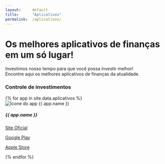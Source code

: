 ```yaml
---
layout:     default
title:      "Aplicativos"
permalink:  /aplicativos/
---
```


<div class="profileiner my-5">
  <div class="text-center mx-lg-auto mb-9">
    <h1 class="display-5 mb-4">Os melhores aplicativos de finanças em um só lugar!</h1>
    <p class="lead">Investimos nosso tempo para que você possa investir melhor! <br>Encontre aqui os melhores aplicativos de finanças da atualidade.</p>
  </div>
</div>

<!-- TOP 5 -->
<h3 class="display-6 mt-5 mb-4">Controle de investimentos</h3>
<div class="row row-cols-1 row-cols-lg-5 row-cols-md-3 g-3">
  {% for app in site.data.aplicativos %}
  <div class="col d-flex">
    <div class="card card-body mb-2">
      <img class="rounded mb-3 foto shadow-sm" src="{{site.baseurl}}/assets/imgs/aplicativos/{{ app.icon }}.png" alt="Ícone do app {{ app.name }}">
      <h5 class="card-title mb-4">{{ app.name }}</h5>
      <p class="card-text">
        <a class="btn btn-primary" href="{{ app.site }}" target="_blank" role="button">
          <i class="fa-solid fa-arrow-up-right-from-square"></i> Site Oficial
        </a>
      </p>
      <p class="card-text">
        <a class="btn btn-outline-primary" href="https://play.google.com/store/apps/details?id={{ app.googlePlay }}" target="_blank" role="button">
          <i class="fa-brands fa-google-play"></i> Google Play
        </a>
      </p>
      <p class="card-text">
        <a class="btn btn-outline-primary" href="https://apps.apple.com/BR/app/id/{{ app.appleStore }}" target="_blank" role="button">
          <i class="fa-brands fa-apple"></i> Apple Store
        </a>
      </p>
    </div>
  </div>
  {% endfor %}
</div>
